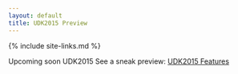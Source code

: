 ```yaml
---
layout: default
title: UDK2015 Preview 
---
```

{% include site-links.md %}


Upcoming soon UDK2015 See a sneak preview:
[UDK2015 Features]({{wiki}}/RoadMap2015)



